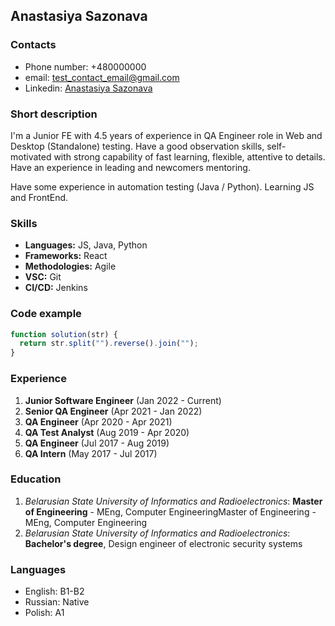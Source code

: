 ## Anastasiya Sazonava

### Contacts
* Phone number: +480000000
* email: test_contact_email@gmail.com
* Linkedin: [Anastasiya Sazonava](https://www.linkedin.com/in/anastasia-sazonova-a618b0133/)

### Short description
I'm a Junior FE with 4.5 years of experience in QA Engineer role in Web and Desktop (Standalone) testing. Have a good observation skills, self-motivated with strong capability of fast learning, flexible, attentive to details. Have an experience in leading and newcomers mentoring.

Have some experience in automation testing (Java / Python).
Learning JS and FrontEnd.

### Skills
* **Languages:** JS, Java, Python
* **Frameworks:** React
* **Methodologies:** Agile
* **VSC:** Git
* **CI/CD:** Jenkins

### Code example
```javascript
function solution(str) {
  return str.split("").reverse().join("");
}
```

### Experience
1. **Junior Software Engineer** (Jan 2022 - Current)
2. **Senior QA Engineer** (Apr 2021 - Jan 2022)
3. **QA Engineer** (Apr 2020 - Apr 2021)
4. **QA Test Analyst** (Aug 2019 - Apr 2020)
5. **QA Engineer** (Jul 2017 - Aug 2019)
6. **QA Intern** (May 2017 - Jul 2017)

### Education
1. _Belarusian State University of Informatics and Radioelectronics_: **Master of Engineering** - MEng, Computer EngineeringMaster of Engineering - MEng, Computer Engineering
2. _Belarusian State University of Informatics and Radioelectronics_: **Bachelor's degree**, Design engineer of electronic security systems

### Languages
* English: B1-B2
* Russian: Native
* Polish: A1